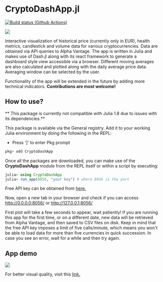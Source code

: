 # CryptoDashApp.jl

[![Build status (Github Actions)](https://github.com/vnegi10/CryptoDashApp.jl/workflows/CI/badge.svg)](https://github.com/vnegi10/CryptoDashApp.jl/actions)

[![](https://img.shields.io/badge/docs-stable-blue.svg)](https://vnegi10.github.io/CryptoDashApp.jl/stable)

Interactive visualization of historical price (currently only in EUR), health metrics, candlestick
and volume data for various cryptocurrencies. Data are obtained via API queries to Alpha Vantage. 
The app is written in Julia and makes use of Dash.jl along with its react framework to generate a 
dashboard style view accessible via a browser. Different moving averages are also calculated and 
plotted along with the daily average price data. Averaging window can be selected by the user.

Functionality of the app will be extended in the future by adding more technical indicators. 
**Contributions are most welcome!**

## How to use?

** This package is currently not compatible with Julia 1.8 due to issues with its dependencies.**

This package is available via the General registry. Add it to your working Julia environment by
doing the following in the REPL:
* Press ']' to enter Pkg prompt

```julia
pkg> add CryptoDashApp
```   

Once all the packages are downloaded, you can make use of the **CryptoDashApp** module from the
REPL itself or within a script by executing:

```julia
julia> using CryptoDashApp
julia> run_app(8056, "your key") # where 8056 is the port
```  

Free API key can be obtained from [here.](https://www.alphavantage.co/support/#api-key)
    
Now, open a new tab in your browser and check if you can access http://0.0.0.0:8056/ or http://127.0.0.1:8056/

First plot will take a few seconds to appear, wait patiently! If you are running this app for the
first time, or on a different date, new data will be retrieved from Alpha Vantage, and then saved
to CSV files on disk. Keep in mind that the free API key imposes a limit of five calls/minute, 
which means you won't be able to load data for more than five currencies in quick succession. In 
case you see an error, wait for a while and then try again.

## App demo

<img src="https://media.giphy.com/media/gn6DV7p7Wbh15FdWMX/giphy.gif"/>

For better visual quality, visit this [link.](https://link.eu1.storjshare.io/s/juiaacgfta5f4o5p3zy4lxnn4ckq/videos/gifs/CryptoDashApp_demo_2022_06_19.gif)